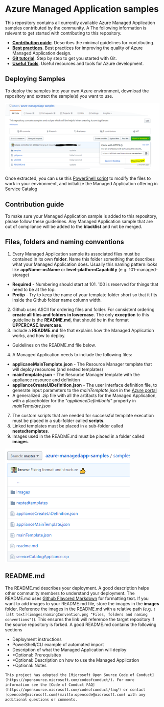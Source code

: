 # Azure Managed Application samples

This repository contains all currently available Azure Managed Application samples contributed by the community. A 
The following information is relevant to get started with contributing to this repository.

+ [**Contribution guide**](/1-contribution-guide/README.md#contribution-guide). Describes the minimal guidelines for contributing.
+ [**Best practices**](/1-contribution-guide/best-practices.md#best-practices). Best practices for improving the quality of Azure Managed Application design.
+ [**Git tutorial**](/1-contribution-guide/git-tutorial.md#git-tutorial). Step by step to get you started with Git.
+ [**Useful Tools**](/1-contribution-guide/useful-tools.md#useful-tools). Useful resources and tools for Azure development.

## Deploying Samples

To deploy the samples into your own Azure environment, download the repository and extract the sample(s) you want to use.

![media](./images/downloadrepo.png)

Once extracted, you can use this [PowerShell script](/psscript.md) to modify the files to work in your environment, and initialize the Managed Application offering in Service Catalog


## Contribution guide

To make sure your Managed Application sample is added to this repository, please follow these guidelines. Any Managed Application sample that are out of compliance will be added to the **blacklist** and not be merged.

## Files, folders and naming conventions

1. Every Managed Application sample its associated files must be contained in its own **folder**. Name this folder something that describes what your Managed Application does. Usually this naming pattern looks like **appName-osName** or **level-platformCapability** (e.g. 101-managed-storage) 
 + **Required** - Numbering should start at 101. 100 is reserved for things that need to be at the top.
 + **Protip** - Try to keep the name of your template folder short so that it fits inside the Github folder name column width.
2. Github uses ASCII for ordering files and folder. For consistent ordering **create all files and folders in lowercase**. The only **exception** to this guideline is the **README.md**, that should be in the format **UPPERCASE.lowercase**.
3. Include a **README.md** file that explains how the Managed Application works, and how to deploy. 
 + Guidelines on the README.md file below.
4. A Managed Application needs to include the following files:
 + **applicaneMainTemplate.json** - The Resource Manager template that will deploy resources (and nested templates)
 + **mainTemplate.json** - The Resource Manager template with the appliance resource and definition
 + **applianceCreateUiDefinition.json** - The user interface definition file, to generate input parameters to the *mainTemplate.json* in the [Azure portal](https://portal.azure.com)
 + A generalized .zip file with all the artifacts for the Managed Application, with a placeholder for the *"applianceDefinitionId"* property in *mainTemplate.json* 
7. The custom scripts that are needed for successful template execution must be placed in a sub-folder called **scripts**.
8. Linked templates must be placed in a sub-folder called **nestedtemplates**.
9. Images used in the README.md must be placed in a folder called **images**. 

![alt text](./images/structure.png "Files, folders and naming conventions")
 
## README.md

The README.md describes your deployment. A good description helps other community members to understand your deployment. The README.md uses [Github Flavored Markdown](https://guides.github.com/features/mastering-markdown/) for formatting text. If you want to add images to your README.md file, store the images in the **images** folder. Reference the images in the README.md with a relative path (e.g. `![alt text](images/namingConvention.png "Files, folders and naming conventions")`). This ensures the link will reference the target repository if the source repository is forked. A good README.md contains the following sections

+ Deployment instructions
+ PowerShell/CLI example of automated import
+ Description of what the Managed Application will deploy
+ *Optional: Prerequisites
+ *Optional: Description on how to use the Managed Application
+ *Optional: Notes


```
This project has adopted the [Microsoft Open Source Code of Conduct](https://opensource.microsoft.com/codeofconduct/). For more information see the [Code of Conduct FAQ](https://opensource.microsoft.com/codeofconduct/faq/) or contact [opencode@microsoft.com](mailto:opencode@microsoft.com) with any additional questions or comments.
```